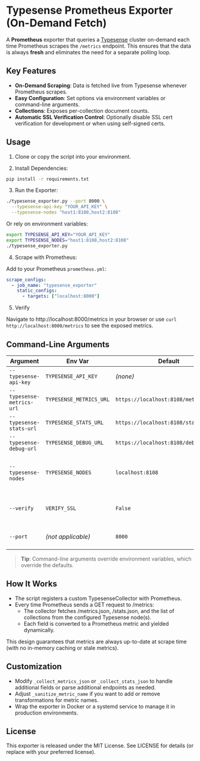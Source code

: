 # Typesense Prometheus Exporter (On-Demand Fetch)

A **Prometheus** exporter that queries a [Typesense](https://typesense.org/) cluster on-demand each time Prometheus scrapes the `/metrics` endpoint. This ensures that the data is always **fresh** and eliminates the need for a separate polling loop.

## Key Features

- **On-Demand Scraping**: Data is fetched live from Typesense whenever Prometheus scrapes.
- **Easy Configuration**: Set options via environment variables or command-line arguments.
- **Collections**: Exposes per-collection document counts.
- **Automatic SSL Verification Control**: Optionally disable SSL cert verification for development or when using self-signed certs.

## Usage

1. Clone or copy the script into your environment.

2. Install Dependencies:

```bash
pip install -r requirements.txt
```

3. Run the Exporter:

```bash
./typesense_exporter.py --port 8000 \
  --typesense-api-key "YOUR_API_KEY" \
  --typesense-nodes "host1:8108,host2:8108"
```

Or rely on environment variables:

```bash
export TYPESENSE_API_KEY="YOUR_API_KEY"
export TYPESENSE_NODES="host1:8108,host2:8108"
./typesense_exporter.py
```

4. Scrape with Prometheus:

Add to your Prometheus `prometheus.yml`:

```yaml
scrape_configs:
  - job_name: "typesense_exporter"
    static_configs:
      - targets: ["localhost:8000"]
```

5. Verify

Navigate to http://localhost:8000/metrics in your browser or use `curl http://localhost:8000/metrics` to see the exposed metrics.

## Command-Line Arguments

| Argument                  | Env Var                 | Default                               | Description                                                                                        |
| ------------------------- | ----------------------- | ------------------------------------- | -------------------------------------------------------------------------------------------------- |
| `--typesense-api-key`     | `TYPESENSE_API_KEY`     | _(none)_                              | Your Typesense API key.                                                                            |
| `--typesense-metrics-url` | `TYPESENSE_METRICS_URL` | `https://localhost:8108/metrics.json` | The full URL to `metrics.json` endpoint.                                                           |
| `--typesense-stats-url`   | `TYPESENSE_STATS_URL`   | `https://localhost:8108/stats.json`   | The full URL to `stats.json` endpoint.                                                             |
| `--typesense-debug-url`   | `TYPESENSE_DEBUG_URL`   | `https://localhost:8108/debug`        | The full URL to `stats.json` endpoint.                                                             |
| `--typesense-nodes`       | `TYPESENSE_NODES`       | `localhost:8108`                      | A comma-separated list of `host:port` entries for Typesense nodes (e.g., `node1:8108,node2:8108`). |
| `--verify`                | `VERIFY_SSL`            | `False`                               | Verify SSL certificates. Set `--verify` to enable, or `VERIFY_SSL=true` for environment.           |
| `--port`                  | _(not applicable)_      | `8000`                                | Which port the exporter will listen on for Prometheus scrapes.                                     |

> **Tip**: Command-line arguments override environment variables, which override the defaults.

## How It Works

- The script registers a custom TypesenseCollector with Prometheus.
- Every time Prometheus sends a GET request to /metrics:
  - The collector fetches /metrics.json, /stats.json, and the list of collections from the configured Typesense node(s).
  - Each field is converted to a Prometheus metric and yielded dynamically.

This design guarantees that metrics are always up-to-date at scrape time (with no in-memory caching or stale metrics).

## Customization

- Modify `_collect_metrics_json` or `_collect_stats_json` to handle additional fields or parse additional endpoints as needed.
- Adjust `_sanitize_metric_name` if you want to add or remove transformations for metric names.
- Wrap the exporter in Docker or a systemd service to manage it in production environments.

## License

This exporter is released under the MIT License. See LICENSE for details (or replace with your preferred license).

